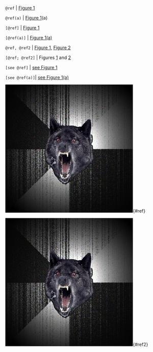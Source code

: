`@ref` | [Figure 1](#ref)

`@ref(a)` | [Figure 1](#ref)(a)

`[@ref]` | [Figure 1](#ref)

`[@ref(a)]` | [Figure 1(a)](#ref)

`@ref, @ref2` | [Figure 1](#ref), [Figure 2](#ref2)

`[@ref; @ref2]` | Figures [1](#ref) and [2](#ref2)

`[see @ref]` | [see Figure 1](#ref)

`[see @ref(a)]`| [see Figure 1(a)](#ref)


![caption](image.png){#ref}

![caption](image.png){#ref2}
